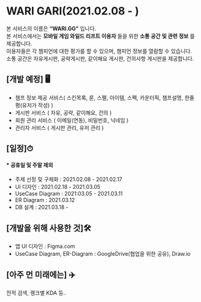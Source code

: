 # WARI GARI(2021.02.08 - )
본 서비스의 이름은 **“WARI.GG”** 입니다.  
본 서비스에서는 **모바일 게임 와일드 리프트 이용자** 들을 위한 **소통 공간 및 관련 정보** 를 제공합니다.  
이용자들은 각 챔피언에 대한 평가를 할 수 있으며, 챔피언 정보를 열람할 수 있습니다.  
소통 공간은 자유게시판, 공략게시판, 같이해요 게시판, 건의사항 게시판을 제공합니다.

## [개발 예정] 🖥
- 챔프 정보 제공 서비스( 스킨목록, 룬, 스펠, 아이템, 스펙, 카운터픽, 챔프설명, 한줄평(유저가 작성) )  
- 게시판 서비스 ( 자유, 공략, 같이해요, 건의 )  
- 회원 관리 서비스 ( 이메일(연동), 비밀번호, 닉네임 )  
- 관리자 서비스 ( 게시판 관리, 유저 관리 )  

## [일정]⏱
#### * 공휴일 및 주말 제외
- 주제 선정 및 구체화 : 2021.02.08 - 2021.02.17 
- UI 디자인 : 2021.02.18 - 2021.03.05
- UseCase Diagram : 2021:03.05 - 2021.03.11
- ER Diagram : 2021.03.12
- DB 설계 : 2021.03.18 -

## [개발을 위해 사용한 것]🛠
- 앱 UI 디자인 : Figma.com 
- UseCase Diagram, ER-Diagram : GoogleDrive(협업을 위한 공유), Draw.io

## [아주 먼 미래에는] ✈️
전적 검색, 랭크별 KDA 등..

